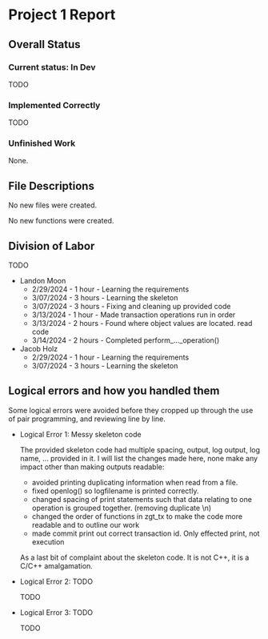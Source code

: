 <!--
More information found on page 9 of project_description.pdf. https://github.com/lankm/uta-dbms/issues/5

Convert to pdf when finalized.
-->

# Project 1 Report

## Overall Status

### Current status: In Dev

TODO

### Implemented Correctly

TODO

### Unfinished Work

None.

## File Descriptions

No new files were created.

No new functions were created.

## Division of Labor

TODO

 - Landon Moon
    - 2/29/2024 - 1 hour  - Learning the requirements
    - 3/07/2024 - 3 hours - Learning the skeleton
    - 3/07/2024 - 3 hours - Fixing and cleaning up provided code
    - 3/13/2024 - 1 hour  - Made transaction operations run in order
    - 3/13/2024 - 2 hours - Found where object values are located. read code
    - 3/14/2024 - 2 hours - Completed perform_..._operation()
 - Jacob Holz
    - 2/29/2024 - 1 hour  - Learning the requirements
    - 3/07/2024 - 3 hours - Learning the skeleton


## Logical errors and how you handled them
Some logical errors were avoided before they cropped up through the use of pair programming, and reviewing line by line.

 - Logical Error 1: Messy skeleton code

   The provided skeleton code had multiple spacing, output, log output, log name, ... provided in it. I will list the changes made here, none make any impact other than making outputs readable:

   - avoided printing duplicating information when read from a file.
   - fixed openlog() so logfilename is printed correctly.
   - changed spacing of print statements such that data relating to one operation is grouped together. (removing duplicate \n)
   - changed the order of functions in zgt_tx to make the code more readable and to outline our work
   - made commit print out correct transaction id. Only effected print, not execution

   As a last bit of complaint about the skeleton code. It is not C++, it is a C/C++ amalgamation.

 - Logical Error 2: TODO

   TODO

 - Logical Error 3: TODO
   
   TODO
